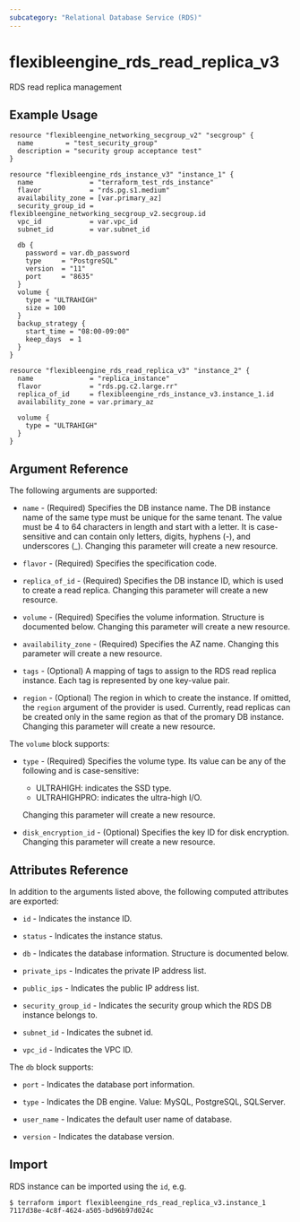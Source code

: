 ```yaml
---
subcategory: "Relational Database Service (RDS)"
---
```


# flexibleengine_rds_read_replica_v3

RDS read replica management

## Example Usage

```hcl
resource "flexibleengine_networking_secgroup_v2" "secgroup" {
  name        = "test_security_group"
  description = "security group acceptance test"
}

resource "flexibleengine_rds_instance_v3" "instance_1" {
  name              = "terraform_test_rds_instance"
  flavor            = "rds.pg.s1.medium"
  availability_zone = [var.primary_az]
  security_group_id = flexibleengine_networking_secgroup_v2.secgroup.id
  vpc_id            = var.vpc_id
  subnet_id         = var.subnet_id

  db {
    password = var.db_password
    type     = "PostgreSQL"
    version  = "11"
    port     = "8635"
  }
  volume {
    type = "ULTRAHIGH"
    size = 100
  }
  backup_strategy {
    start_time = "08:00-09:00"
    keep_days  = 1
  }
}

resource "flexibleengine_rds_read_replica_v3" "instance_2" {
  name              = "replica_instance"
  flavor            = "rds.pg.c2.large.rr"
  replica_of_id     = flexibleengine_rds_instance_v3.instance_1.id
  availability_zone = var.primary_az

  volume {
    type = "ULTRAHIGH"
  }
}
```

## Argument Reference

The following arguments are supported:

* `name` - (Required) Specifies the DB instance name.
    The DB instance name of the same type must be unique for the
    same tenant. The value must be 4 to 64 characters in length
    and start with a letter. It is case-sensitive and can contain
    only letters, digits, hyphens (-), and underscores (_).
    Changing this parameter will create a new resource.

* `flavor` - (Required) Specifies the specification code.

* `replica_of_id` - (Required) Specifies the DB instance ID, which is used to
    create a read replica. Changing this parameter will create a new resource.

* `volume` - (Required) Specifies the volume information. Structure is documented below.
    Changing this parameter will create a new resource.

* `availability_zone` - (Required) Specifies the AZ name.
    Changing this parameter will create a new resource.

* `tags` - (Optional) A mapping of tags to assign to the RDS read replica instance.
    Each tag is represented by one key-value pair.

* `region` - (Optional) The region in which to create the instance. If omitted,
    the `region` argument of the provider is used. Currently, read replicas can
    be created only in the same region as that of the promary DB instance.
    Changing this parameter will create a new resource.

The `volume` block supports:

* `type` - (Required) Specifies the volume type. Its value can be any of the following
    and is case-sensitive:
    - ULTRAHIGH: indicates the SSD type.
    - ULTRAHIGHPRO: indicates the ultra-high I/O.

    Changing this parameter will create a new resource.

* `disk_encryption_id` -  (Optional) Specifies the key ID for disk encryption.
    Changing this parameter will create a new resource.

## Attributes Reference

In addition to the arguments listed above, the following computed attributes are exported:

* `id` - Indicates the instance ID.

* `status` - Indicates the instance status.

* `db` - Indicates the database information. Structure is documented below.

* `private_ips` - Indicates the private IP address list.

* `public_ips` - Indicates the public IP address list.

* `security_group_id` - Indicates the security group which the RDS DB instance belongs to.

* `subnet_id` - Indicates the subnet id.

* `vpc_id` - Indicates the VPC ID.

The `db` block supports:

* `port` - Indicates the database port information.

* `type` - Indicates the DB engine. Value: MySQL, PostgreSQL, SQLServer.

* `user_name` - Indicates the default user name of database.

* `version` - Indicates the database version.

## Import

RDS instance can be imported using the `id`, e.g.

```
$ terraform import flexibleengine_rds_read_replica_v3.instance_1 7117d38e-4c8f-4624-a505-bd96b97d024c
```
